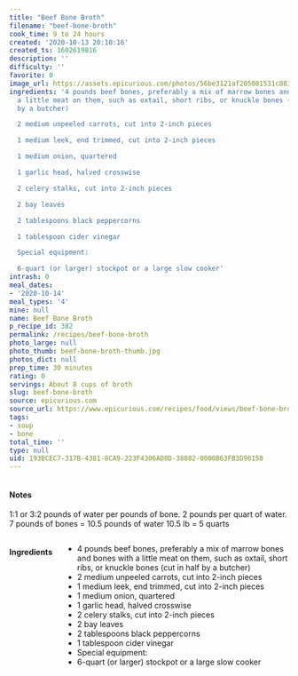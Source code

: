 ```yaml
---
title: "Beef Bone Broth"
filename: "beef-bone-broth"
cook_time: 9 to 24 hours
created: '2020-10-13 20:10:16'
created_ts: 1602619816
description: ''
difficulty: ''
favorite: 0
image_url: https://assets.epicurious.com/photos/56be3121af205081531c883f/2:1/w_1260%2Ch_630/EP_02112016_bone_broth_hero.jpg
ingredients: '4 pounds beef bones, preferably a mix of marrow bones and bones with
  a little meat on them, such as oxtail, short ribs, or knuckle bones (cut in half
  by a butcher)

  2 medium unpeeled carrots, cut into 2-inch pieces

  1 medium leek, end trimmed, cut into 2-inch pieces

  1 medium onion, quartered

  1 garlic head, halved crosswise

  2 celery stalks, cut into 2-inch pieces

  2 bay leaves

  2 tablespoons black peppercorns

  1 tablespoon cider vinegar

  Special equipment:

  6-quart (or larger) stockpot or a large slow cooker'
intrash: 0
meal_dates:
- '2020-10-14'
meal_types: '4'
mine: null
name: Beef Bone Broth
p_recipe_id: 382
permalink: /recipes/beef-bone-broth
photo_large: null
photo_thumb: beef-bone-broth-thumb.jpg
photos_dict: null
prep_time: 30 minutes
rating: 0
servings: About 8 cups of broth
slug: beef-bone-broth
source: epicurious.com
source_url: https://www.epicurious.com/recipes/food/views/beef-bone-broth-51260700
tags:
- soup
- bone
total_time: ''
type: null
uid: 193BCEC7-317B-4381-8CA9-223F4306AD0D-38082-0000B63FB3D98158
---
```

<div class="large-8 medium-7 columns" id="writeup">		<div id="notes"><h4>Notes</h4>
<div class="box box-notes"><p>1:1 or 3:2 pounds of water per pounds of bone.
2 pounds per quart of water.
7 pounds of bones = 10.5 pounds of water
10.5 lb = 5 quarts</p>
</div></div>	</div><!-- #writeup -->
</div><!-- #row-one -->
<div class="row" id="row-two">	<div class="medium-4 small-5 columns" id="ingredients"><h4>Ingredients</h4><div class="box box-ingredients content"><ul>
<li>4 pounds beef bones, preferably a mix of marrow bones and bones with a little meat on them, such as oxtail, short ribs, or knuckle bones (cut in half by a butcher)</li>
<li>2 medium unpeeled carrots, cut into 2-inch pieces</li>
<li>1 medium leek, end trimmed, cut into 2-inch pieces</li>
<li>1 medium onion, quartered</li>
<li>1 garlic head, halved crosswise</li>
<li>2 celery stalks, cut into 2-inch pieces</li>
<li>2 bay leaves</li>
<li>2 tablespoons black peppercorns</li>
<li>1 tablespoon cider vinegar</li>
<li>Special equipment:</li>
<li>6-quart (or larger) stockpot or a large slow cooker</li>
</ul>
</div>	</div>	<div class="medium-6 small-7 columns" id="directions">	</div>